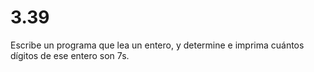 # 3.39 

Escribe un programa que lea un entero, y determine e imprima cuántos dígitos de ese entero son 7s.

